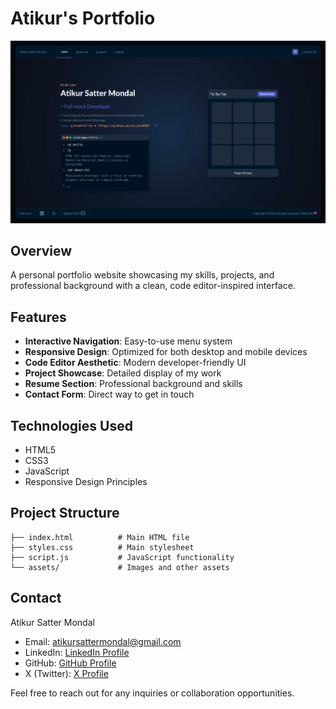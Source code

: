 # Atikur's Portfolio

![Portfolio Preview](./image-preview.jpg)

## Overview

A personal portfolio website showcasing my skills, projects, and professional background with a clean, code editor-inspired interface.

## Features

- **Interactive Navigation**: Easy-to-use menu system
- **Responsive Design**: Optimized for both desktop and mobile devices
- **Code Editor Aesthetic**: Modern developer-friendly UI
- **Project Showcase**: Detailed display of my work
- **Resume Section**: Professional background and skills
- **Contact Form**: Direct way to get in touch

## Technologies Used

- HTML5
- CSS3
- JavaScript
- Responsive Design Principles

## Project Structure

```
├── index.html          # Main HTML file
├── styles.css          # Main stylesheet
├── script.js           # JavaScript functionality
└── assets/             # Images and other assets
```

## Contact

Atikur Satter Mondal

- Email: atikursattermondal@gmail.com
- LinkedIn: [LinkedIn Profile](https://www.linkedin.com/in/atikur-satter-mondal-a302ba1a5)
- GitHub: [GitHub Profile](https://github.com/atikur0786)
- X (Twitter): [X Profile](https://twitter.com/atikursatter)

Feel free to reach out for any inquiries or collaboration opportunities.
